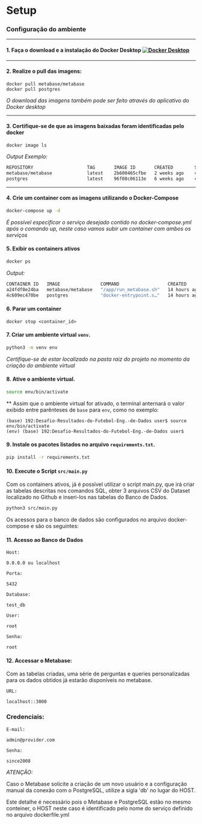# Setup

### Configuração do ambiente

--------

 #### 1. Faça o download e a instalação do Docker Desktop [![Docker Desktop](https://img.shields.io/badge/Docker_Desktop-blue?style=for-the-badge&logo=docker&logoColor=white)](https://www.docker.com/products/docker-desktop)
--------
#### 2. Realize o pull das imagens:
```shell
docker pull metabase/metabase
docker pull postgres
```
*O download das imagens também pode ser feito através do aplicativo do Docker desktop*

--------
#### 3. Certifique-se de que as imagens baixadas foram identificadas pelo docker
```shell
docker image ls
```
*Output Exemplo:*
```bash
REPOSITORY                    TAG       IMAGE ID       CREATED        SIZE
metabase/metabase             latest    2b600465cfbe   2 weeks ago    484MB
postgres                      latest    96f08c06113e   6 weeks ago    438MB
```
--------


#### 4. Crie  um container com as imagens utilizando o Docker-Compose

```bash
docker-compose up -d
```
*É possível especificar o serviço desejado contido no docker-compose.yml após o comando up, neste caso vamos subir um container com ambos os serviços*

#### 5. Exibir os containers ativos

```bash
docker ps
```
*Output:*
```bash
CONTAINER ID   IMAGE               COMMAND                  CREATED        STATUS          PORTS                    NAMES
a24fdf0e24ba   metabase/metabase   "/app/run_metabase.sh"   14 hours ago   Up 6 seconds    0.0.0.0:3000->3000/tcp   desafio-resultados-do-futebol-eng-de-dados-bi-1
4c609ec470be   postgres            "docker-entrypoint.s…"   14 hours ago   Up 42 minutes   0.0.0.0:5432->5432/tcp   pg_container
```
#### 6. Parar um container

```shell
docker stop <container_id>
```

#### 7. Criar um ambiente virtual `venv`.
```bash
python3 -m venv env
```
*Certifique-se de estar localizado na pasta raiz do projeto no momento da criação do ambiente virtual*

#### 8. Ative o ambiente virtual.

```bash
source env/bin/activate
```
** Assim que o ambiente virtual for ativado, o terminal anternará o valor exibido entre parênteses de `base` para `env`, como no exemplo:
```
(base) 192:Desafio-Resultados-do-Futebol-Eng.-de-Dados user$ source env/bin/activate
(env) (base) 192:Desafio-Resultados-do-Futebol-Eng.-de-Dados user$
```

#### 9. Instale os pacotes listados no arquivo `requirements.txt`.
```bash
pip install -r requirements.txt
```

#### 10.  Execute o Script `src/main.py`

Com os containers ativos, já é possível utilizar o script main.py, que irá criar as tabelas descritas nos comandos SQL, obter 3 arquivos CSV do Dataset localizado no Github e inseri-los nas tabelas do Banco de Dados.

``` bash
python3 src/main.py
```


Os acessos para o banco de dados são configurados no arquivo docker-compose e são os seguintes:

#### 11. Acesso ao Banco de Dados

`Host:`
```
0.0.0.0 ou localhost
```
`Porta:`
```
5432
```
`Database:`
```
test_db
```
`User:`
```
root
```
`Senha:`
```
root
```

#### 12. Accessar o Metabase:

Com as tabelas criadas, uma série de perguntas e queries personalizadas para os dados obtidos já estarão disponíveis no metabase.

`URL:`
```
localhost::3000
```

### Credenciais:

`E-mail:`
```
admin@provider.com
```
`Senha:`
```
since2008
```

*ATENÇÃO:*

Caso o Metabase solicite a criação de um novo usuário e a configuração manual da conexão com o PostgreSQL, utilize a sigla 'db' no lugar do HOST.

Este detalhe é necessário pois o Metabase e PostgreSQL estão no mesmo conteiner, o HOST neste caso é identificado pelo nome do serviço definido no arquivo dockerfile.yml